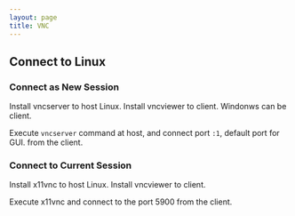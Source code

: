 ```yaml
---
layout: page
title: VNC
---
```


## Connect to Linux

### Connect as New Session

Install vncserver to host Linux.
Install vncviewer to client. Windonws can be client.

Execute `vncserver` command at host, and connect port `:1`, default port for GUI. from the client.

### Connect to Current Session

Install x11vnc to host Linux.
Install vncviewer to client.

Execute x11vnc and connect to the port 5900 from the client.
